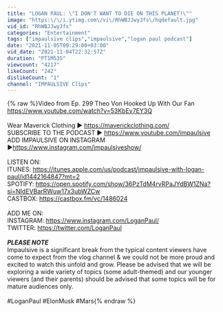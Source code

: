 ```yaml
---
title: "LOGAN PAUL: \"I DON'T WANT TO DIE ON THIS PLANET!\""
image: "https:\/\/i.ytimg.com\/vi\/RhWBJJwyJfs\/hqdefault.jpg"
vid_id: "RhWBJJwyJfs"
categories: "Entertainment"
tags: ["impaulsive clips","impaulsive","logan paul podcast"]
date: "2021-11-05T09:29:00+03:00"
vid_date: "2021-11-04T22:32:57Z"
duration: "PT1M53S"
viewcount: "4217"
likeCount: "242"
dislikeCount: "1"
channel: "IMPAULSIVE Clips"
---
```

{% raw %}Video from Ep. 299 Theo Von Hooked Up With Our Fan <a rel="nofollow" target="blank" href="https://www.youtube.com/watch?v=53KbEv7EY3Q">https://www.youtube.com/watch?v=53KbEv7EY3Q</a><br /><br />Wear Maverick Clothing ► <a rel="nofollow" target="blank" href="https://maverickclothing.com/">https://maverickclothing.com/</a><br />SUBSCRIBE TO THE PODCAST ► <a rel="nofollow" target="blank" href="https://www.youtube.com/impaulsive">https://www.youtube.com/impaulsive</a><br />ADD IMPAULSIVE ON INSTAGRAM ►<a rel="nofollow" target="blank" href="https://www.instagram.com/impaulsiveshow/">https://www.instagram.com/impaulsiveshow/</a><br /><br />LISTEN ON:<br />ITUNES: <a rel="nofollow" target="blank" href="https://itunes.apple.com/us/podcast/impaulsive-with-logan-paul/id1442164847?mt=2">https://itunes.apple.com/us/podcast/impaulsive-with-logan-paul/id1442164847?mt=2</a><br />SPOTIFY: <a rel="nofollow" target="blank" href="https://open.spotify.com/show/36PzTdM4rvRPaJYdBW1ZNa?si=NIdEVBarRWuw17x3ubWZCw">https://open.spotify.com/show/36PzTdM4rvRPaJYdBW1ZNa?si=NIdEVBarRWuw17x3ubWZCw</a><br />CASTBOX: <a rel="nofollow" target="blank" href="https://castbox.fm/vc/1486024">https://castbox.fm/vc/1486024</a><br /><br />ADD ME ON:<br />INSTAGRAM: <a rel="nofollow" target="blank" href="https://www.instagram.com/LoganPaul/">https://www.instagram.com/LoganPaul/</a><br />TWITTER: <a rel="nofollow" target="blank" href="https://twitter.com/LoganPaul">https://twitter.com/LoganPaul</a><br /><br />***PLEASE NOTE***<br />Impaulsive is a significant break from the typical content viewers have come to expect from the vlog channel &amp; we could not be more proud and excited to watch this unfold and grow. Please be advised that we will be exploring a wide variety of topics (some adult-themed) and our younger viewers (and their parents) should be advised that some topics will be for mature audiences only.<br /><br />#LoganPaul #ElonMusk #Mars{% endraw %}
